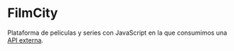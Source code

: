 # FilmCity
Plataforma de peliculas y series con JavaScript en la que consumimos una [API externa](https://www.omdbapi.com/).
